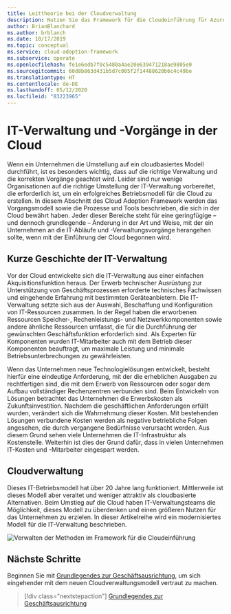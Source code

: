 ```yaml
---
title: Leittheorie bei der Cloudverwaltung
description: Nutzen Sie das Framework für die Cloudeinführung für Azure, um sich mit dem Vorgangsmodell sowie den Prozesse und Tools vertraut zu machen, die sich in der Cloud bewährt haben.
author: BrianBlanchard
ms.author: brblanch
ms.date: 10/17/2019
ms.topic: conceptual
ms.service: cloud-adoption-framework
ms.subservice: operate
ms.openlocfilehash: fe1e6edb7f0c5480a4ae20e639471218ae9805e0
ms.sourcegitcommit: 60d8b863d431b5d7c005f2f14488620b6c4c49be
ms.translationtype: HT
ms.contentlocale: de-DE
ms.lasthandoff: 05/12/2020
ms.locfileid: "83223965"
---
```

# <a name="it-management-and-operations-in-the-cloud"></a>IT-Verwaltung und -Vorgänge in der Cloud

Wenn ein Unternehmen die Umstellung auf ein cloudbasiertes Modell durchführt, ist es besonders wichtig, dass auf die richtige Verwaltung und die korrekten Vorgänge geachtet wird. Leider sind nur wenige Organisationen auf die richtige Umstellung der IT-Verwaltung vorbereitet, die erforderlich ist, um ein erfolgreiches Betriebsmodell für die Cloud zu erstellen. In diesem Abschnitt des Cloud Adoption Framework werden das Vorgangsmodell sowie die Prozesse und Tools beschrieben, die sich in der Cloud bewährt haben. Jeder dieser Bereiche steht für eine geringfügige – und dennoch grundlegende – Änderung in der Art und Weise, mit der ein Unternehmen an die IT-Abläufe und -Verwaltungsvorgänge herangehen sollte, wenn mit der Einführung der Cloud begonnen wird.

## <a name="brief-history-of-it-management"></a>Kurze Geschichte der IT-Verwaltung

Vor der Cloud entwickelte sich die IT-Verwaltung aus einer einfachen Akquisitionsfunktion heraus. Der Erwerb technischer Ausrüstung zur Unterstützung von Geschäftsprozessen erforderte technisches Fachwissen und eingehende Erfahrung mit bestimmten Geräteanbietern. Die IT-Verwaltung setzte sich aus der Auswahl, Beschaffung und Konfiguration von IT-Ressourcen zusammen. In der Regel haben die erworbenen Ressourcen Speicher-, Rechenleistungs- und Netzwerkkomponenten sowie andere ähnliche Ressourcen umfasst, die für die Durchführung der gewünschten Geschäftsfunktion erforderlich sind. Als Experten für Komponenten wurden IT-Mitarbeiter auch mit dem Betrieb dieser Komponenten beauftragt, um maximale Leistung und minimale Betriebsunterbrechungen zu gewährleisten.

Wenn das Unternehmen neue Technologielösungen entwickelt, besteht hierfür eine eindeutige Anforderung, mit der die erheblichen Ausgaben zu rechtfertigen sind, die mit dem Erwerb von Ressourcen oder sogar dem Aufbau vollständiger Rechenzentren verbunden sind. Beim Entwickeln von Lösungen betrachtet das Unternehmen die Erwerbskosten als Zukunftsinvestition. Nachdem die geschäftlichen Anforderungen erfüllt wurden, verändert sich die Wahrnehmung dieser Kosten. Mit bestehenden Lösungen verbundene Kosten werden als negative betriebliche Folgen angesehen, die durch vergangene Bedürfnisse verursacht werden. Aus diesem Grund sehen viele Unternehmen die IT-Infrastruktur als Kostenstelle. Weiterhin ist dies der Grund dafür, dass in vielen Unternehmen IT-Kosten und -Mitarbeiter eingespart werden.

## <a name="cloud-management"></a>Cloudverwaltung

Dieses IT-Betriebsmodell hat über 20 Jahre lang funktioniert. Mittlerweile ist dieses Modell aber veraltet und weniger attraktiv als cloudbasierte Alternativen. Beim Umstieg auf die Cloud haben IT-Verwaltungsteams die Möglichkeit, dieses Modell zu überdenken und einen größeren Nutzen für das Unternehmen zu erzielen. In dieser Artikelreihe wird ein modernisiertes Modell für die IT-Verwaltung beschrieben.

<!-- cSpell:ignore caf -->

![Verwalten der Methoden im Framework für die Cloudeinführung](../../_images/manage/caf-manage.png)

## <a name="next-steps"></a>Nächste Schritte

Beginnen Sie mit [Grundlegendes zur Geschäftsausrichtung](./business-alignment.md), um sich eingehender mit dem neuen Cloudverwaltungsmodell vertraut zu machen.

> [!div class="nextstepaction"]
> [Grundlegendes zur Geschäftsausrichtung](./business-alignment.md)
